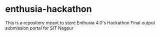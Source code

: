 # enthusia-hackathon
This is a repository meant to store Enthusia 4.0's Hackathon Final output submission portal for SIT Nagpur
